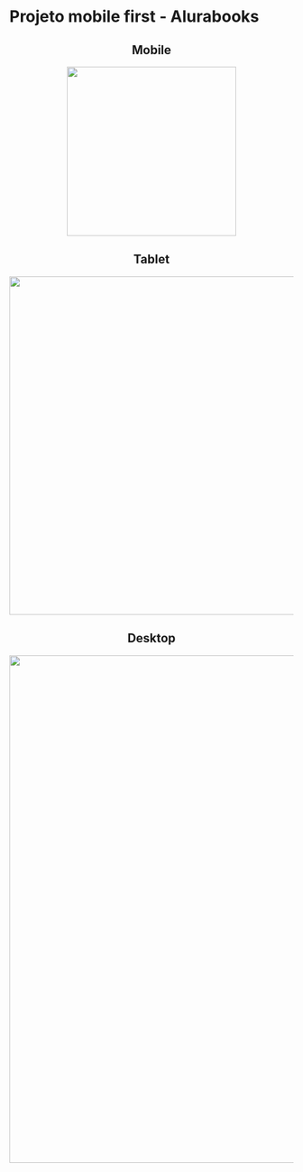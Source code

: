 <h1> Projeto mobile first - Alurabooks </h1>

<div style="text-align: center;"> 

  <div width="200"> 
    <h2> Mobile </h2>
    <img src="https://github.com/user-attachments/assets/a0e6f660-6d41-46de-8654-17cb02f9e37a" width="300">  
  </div>  

  <div width="200"> 
    <h2> Tablet </h2>
    <img src="https://github.com/user-attachments/assets/836bd3b1-c399-4784-95b7-e037aa1d2fb8" width="600">  
  </div> 

   <div width="200"> 
    <h2> Desktop </h2>
    <img src="https://github.com/user-attachments/assets/2a094d6e-b327-40b7-8b18-83b94063f6e7" width="900">  
  </div> 
  
</div>

